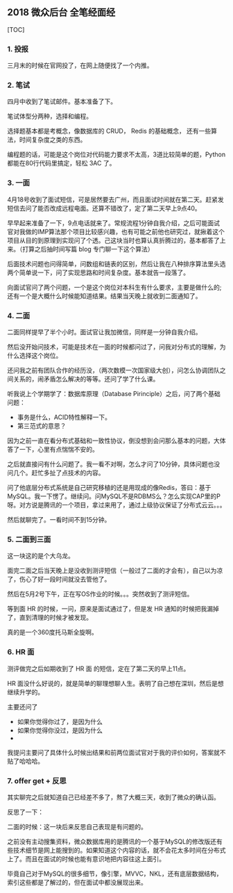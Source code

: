 ## 2018 微众后台 全笔经面经

[TOC]

### 1. 投报
三月末的时候在官网投了，在网上随便找了一个内推。
### 2. 笔试
四月中收到了笔试邮件。基本准备了下。

笔试体型分两种，选择和编程。

选择题基本都是考概念，像数据库的 CRUD， Redis 的基础概念， 还有一些算法，时间复杂度之类的东西。

编程题的话，可能是这个岗位对代码能力要求不太高，3道比较简单的题，Python 都能在80行代码里搞定，轻松 3AC 了。
### 3. 一面
4月18号收到了面试短信，可是居然要去广州，而且面试时间就在第二天。赶紧发短信去问了能否改成远程电面。还算不错改了，定了第二天早上9点40。

早早起来准备了一下，9点电话就来了。常规流程1分钟自我介绍，之后可能面试官对我做的IMP算法那个项目比较感兴趣，也有可能之前他也研究过，就揪着这个项目从目的到原理到实现问了个透。己这块当时也算认真折腾过的，基本都答了上来。（打算之后抽时间写篇 blog 专门聊一下这个算法）

后面技术问题也问得简单，问数组和链表的区别，然后让我在八种排序算法里头选两个简单说一下，问了实现思路和时间复杂度。基本就告一段落了。

向面试官问了两个问题，一个是这个岗位对本科生有什么要求，主要是做什么的; 还有一个是大概什么时候能知道结果。结果当天晚上就收到二面通知了。

### 4. 二面
二面同样提早了半个小时。面试官让我加微信，同样是一分钟自我介绍。

然后没开始问技术，可能是技术在一面的时候都问过了，问我对分布式的理解，为什么选择这个岗位。

还问我之前有团队合作的经历没，（两次数模一次国家级大创），问怎么协调团队之间关系的，闹矛盾怎么解决的等等。还问了学了什么课。

听我说上个学期学了：数据库原理（Database Pirinciple）之后，问了两个基础问题：

- 事务是什么，ACID特性解释一下。
- 第三范式的意思？

因为之前一直在看分布式基础和一致性协议，倒没想到会问那么基本的问题，大体答了一下，心里有点惴惴不安的。

之后就直接问有什么问题了。我一看不对啊，怎么才问了10分钟，具体问题也没问几个。赶忙多扯了点技术的内容。

问了他底层分布式系统是自己研究移植的还是用现成的像Redis，答曰：基于MySQL。我一下愣了。继续问。问MySQL不是RDBMS么？怎么实现CAP里的P呀。对方说是腾讯的一个项目，拿过来用了，通过上级协议保证了分布式云云。。。

然后就聊完了。一看时间不到15分钟。

### 5. 二面到三面
这一块这的是个大乌龙。

面完二面之后当天晚上是没收到测评短信（一般过了二面的才会有），自己以为凉了，伤心了好一段时间就没去管他了。

然后在5月2号下午，正在写OS作业的时候。。。突然收到了测评短信。

等到面 HR 的时候，一问，原来是面试通过了，但是发 HR 通知的时候把我漏掉了，直到清理的时候才被发现。

真的是一个360度托马斯全旋啊。
### 6. HR 面
测评做完之后如期收到了 HR 面 的短信，定在了第二天的早上11点。

HR 面没什么好说的，就是简单的聊理想聊人生。表明了自己想在深圳，然后是想继续升学的。

主要还问了
- 如果你觉得你过了，是因为什么
- 如果你觉得你没过，是因为什么
- 
我提问主要问了具体什么时候出结果和前两位面试官对于我的评价如何，答案就不贴了哈哈哈。
### 7. offer get + 反思
其实聊完之后就知道自己已经差不多了，熬了大概三天，收到了微众的确认函。

反思了一下：

二面的时候：这一块后来反思自己表现是有问题的。

之前没有主动搜集资料，微众数据库用的是腾讯的一个基于MySQL的修改版还有些技术细节是网上能搜到的。如果知道这个内容的话，就不会花太多时间在分布式上了。而且在面试的时候也能有意识地把内容往这上面引。

毕竟自己对于MySQL的很多细节，像引擎，MVVC，NKL，还有底层数据结构，索引这些都是了解过的，但在面试中都没展现出来。